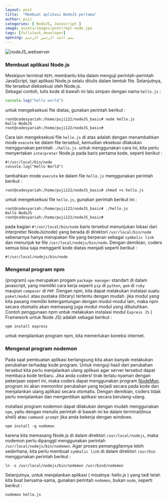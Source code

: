 ```yaml
---
layout: post
title:  "Membuat aplikasi NodeJS pertama"
author: puji
categories: [ NodeJS, Javascript ]
image: assets/images/post/repl-node.jpe
tags: [fullstack_developer]
opening: بسم الله الرحمن الرحيم
---  
```


![nodeJS_webserver]({{site.url}}/assets/images/post/repl-node.jpe)  

### Membuat aplikasi Node.js  
Meskipun terminal ```REPL``` membantu kita dalam menguji perintah-perintah JavaScript, tapi aplikasi Node.js selalu ditulis dalam bentuk file. Selanjutnya, file tersebut dieksekusi oleh Node.js.  
Sebagai contoh, tulis kode di bawah ini lalu simpan dengan nama ```hello.js```  :  
```javascript
console.log("hello world")
```  

untuk mengeksekusi file diatas, gunakan perintah berikut : 

```
root@codesyariah:/home/puji122/nodeJS_basic# node hello.js
Hallo NodeJS
root@codesyariah:/home/puji122/nodeJS_basic# 
```  
Cara lain mengeksekusi file ```hello.js``` di atas adalah dengan menambahkan mode ```execute``` ke dalam file tersebut, kemudian eksekusi dilakukan menggunakan perintah ```./hello.js```. untuk menggunakan cara ini, kita perlu menyertakan ```interpreter``` Node.js pada baris pertama kode, seperti berikut :  

```
#!/usr/local/bin/node
console.log("Hello World")
```  

tambahkan mode ```execute``` ke dalam file ```hello.js``` menggunakan perintah berikut :  

```
root@codesyariah:/home/puji122/nodeJS_basic# chmod +x hello.js
```  
untuk mengeksekusi file ```hello.js```, gunakan perintah berikut ini :  

```
root@codesyariah:/home/puji122/nodeJS_basic# ./hello.js
Hallo NodeJS
root@codesyariah:/home/puji122/nodeJS_basic#
```  

pada bagian ```#!/usr/local/bin/node``` baris tersebut menunjukan lokasi dari interpreter NodeJs(node) yang berada di direktori ```/usr/local/bin/node``` sebenarnya hanya merupakan file yang berperan sebagai ```symbolic link``` dan menunjuk ke file ```/usr/local/nodejs/bin/node```. Dengan demikian, coders semua bisa saja mengganti kode diatas menjadi seperti berikut :  

```
#!/usr/local/nodejs/bin/node
```  

### Mengenal program npm  
{program} ```npm``` merupakan progam ```package manager``` standart di dalam javascript, yang memiliki cara kerja seperti ```pip``` di ```python```, ```gem``` di ```ruby``` maupun ```composer``` di ```PHP```. Dengan npm, kita dapat melakukan instalasi suatu ```paket/modul``` atau pustaka (library) tertentu dengan mudah. jika modul yang kita pasang memiliki ketergantungan dengan modul-modul lain, maka npm secara otomatis akan memasang juga modul-modul yang dibutuhkan. Contoh penggunaan npm untuk melakukan instalasi modul ```Express JS``` ( Framework untuk Node JS) adalah sebagai berikut :  

```
npm install express
```  
untuk menjalankan program npm, kita memerlukan koneksi internet.

### Mengenal program nodemon  
Pada saat pembuatan aplikasi berlangsung kita akan banyak melakukan perubahan terhadap kode program. Untuk menguji hasil dari perubahan tersebut kita perlu menjalankan ulang aplikasi agar server tersebut dapat membaca kode terbaru. Jika anda coders! tirak terlalu nyaman dengan pekerjaan sepert ini, maka coders dapat menggunakan program <a href="https://nodemon.io">NodeMon</a>. program ini akan memonitor perubahan yang terjadi secara pada kode dan menjalankan ulang aplikasi secara otomatis. Dengan demikian, coders tidak perlu menjalankan dan mengentikan aplikasi secara berulang-ulang.  

installasi program nodemon dapat dilakukan dengan mudah menggunakan ```npm```, yaitu dengan menulis perintah di bawah ini ke dalam terminal(linux shell) atau ```command prompt``` jika anda bekerja dengan windows.  

```
npm install -g nodemon
```  

karena kita memasang Node.js di dalam direktori ```/usr/local/nodejs```, maka nodemon perlu dipanggil menggunakan perintah ```/usr/local/nodejs/bin/nodemon```. Agar proses pemanggilannya lebih sederhana, kita perlu membuat ```symbolic link``` di dalam direktori ```/usr/bin``` menggunakan perintah berikut :  

```
ln -s /usr/local/nodejs/bin/nodemon /usr/bind/nodemon
```  

Selanjutnya, untuk menjalankan aplikasi ( misalnya: hello.js ) yang tadi telah kita buat bersama-sama, gunakan perintah ```nodemon```, bukan ```node```, seperti berikut :  

```
nodemon hello.js
```  

